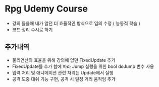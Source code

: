 # Rpg Udemy Course 

* 강의 들을때 내가 알던 더 효율적인 방식으로 임의 수정 ( 능동적 학습 )
* 코드 정리 수시로 하기

## 추가내역

* 물리연산의 효율을 위해 강의에 없던 FixedUpdate 추가
* FixedUpdate를 추가 함에 따라 Jump 실행을 위한 bool doJump 변수 사용
* 입력 처리 및 애니메이션 관련 처리는 Update에서 실행
* 공격 도중 대쉬 기능 구현, 공격 시 일정 거리 움직임 추가
